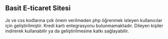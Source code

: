 ## Basit E-ticaret Sitesi
Js ve css kodlarına çok önem verilmeden php öğrenmek isteyen kullanıcılar için geliştirilmiştir. Kredi kartı entegrasyonu bulunmamaktadır. Dileyen kişiler indirerek kullanabilir ya da geliştirilmesine katkı sağlayabilir.
